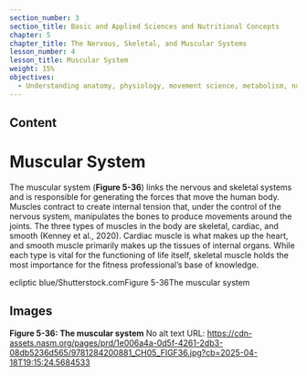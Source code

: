 ```yaml
---
section_number: 3
section_title: Basic and Applied Sciences and Nutritional Concepts
chapter: 5
chapter_title: The Nervous, Skeletal, and Muscular Systems
lesson_number: 4
lesson_title: Muscular System
weight: 15%
objectives:
  - Understanding anatomy, physiology, movement science, metabolism, nutrition, and supplementation.
---
```


## Content
# Muscular System

The muscular system (**Figure 5-36**) links the nervous and skeletal systems and is responsible for generating the forces that move the human body. Muscles contract to create internal tension that, under the control of the nervous system, manipulates the bones to produce movements around the joints. The three types of muscles in the body are skeletal, cardiac, and smooth (Kenney et al., 2020). Cardiac muscle is what makes up the heart, and smooth muscle primarily makes up the tissues of internal organs. While each type is vital for the functioning of life itself, skeletal muscle holds the most importance for the fitness professional’s base of knowledge.

ecliptic blue/Shutterstock.comFigure 5-36The muscular system

## Images

**Figure 5-36: The muscular system**
No alt text
URL: https://cdn-assets.nasm.org/pages/prd/1e006a4a-0d5f-4261-2db3-08db5236d565/9781284200881_CH05_FIGF36.jpg?cb=2025-04-18T19:15:24.5684533